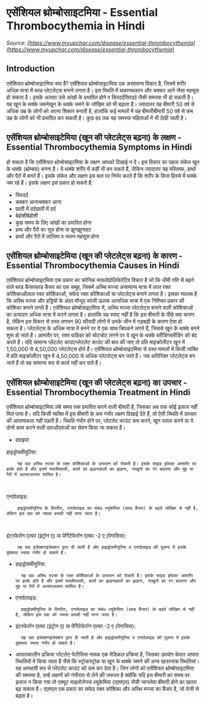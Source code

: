 # एसेंशियल थ्रोम्बोसाइटमिया - Essential Thrombocythemia in Hindi
_Source: [https://www.myupchar.com/disease/essential-thrombocythemia](https://www.myupchar.com/disease/essential-thrombocythemia)_

## Introduction
एसेंशियल थ्रोम्बोसाइटमिया क्या है?
एसेंशियल थ्रोम्बोसाइटमिया एक असामान्य विकार है, जिसमें शरीर अधिक मात्रा में ब्लड प्लेटलेट्स बनाने लगता है। इस स्थिति में थकानथकान और चक्कर आने जैसा महसूस हो सकता है। इसके अलावा उसे आंखों के प्रभावित होने व सिरदर्दसिरदर्द जैसी समस्या भी हो सकती है। यह खून के थक्के जमनेखून के थक्के जमने के जोखिम को भी बढ़ाता है। ज्यादातर यह बीमारी 50 वर्ष से अधिक उम्र के लोगों को अपना शिकार बनाती है, हालांकि कई मामलों में यह बीमारीबीमारी 50 वर्ष से कम उम्र के लोगों को भी प्रभावित कर सकती है। कुछ हद तक यह समस्या महिलाओं में भी देखी जाती है।

## एसेंशियल थ्रोम्बोसाइटेमिया (खून की प्लेटलेट्स बढ़ना) के लक्षण - Essential Thrombocythemia Symptoms in Hindi
हो सकता है कि एसेंशियल थ्रोम्बोसाइटमिया के लक्षण आपको दिखाई न दें। इस विकार का पहला संकेत खून के थक्के (थ्रोम्बस) बनना है। ये थक्के शरीर में कहीं भी बन सकते हैं, लेकिन ज्यादातर यह मस्तिष्क, हाथों और पैरों में बनते हैं। इसके संकेत और लक्षण इस बात पर निर्भर करते हैं कि शरीर के किस हिस्से में थक्के जम रहे हैं। इसके लक्षण इस प्रकार हो सकते हैं:
- सिरदर्द
- चक्कर आनाचक्कर आना
- छाती में दर्दछाती में दर्द
- बेहोशीबेहोशी
- कुछ समय के लिए आंखों का प्रभावित होना
- हाथ और पैरों का सुन्न होना या झुनझुनाहट
- हाथों और पैरों में लालिमा व जलन महसूस होना

## एसेंशियल थ्रोम्बोसाइटेमिया (खून की प्लेटलेट्स बढ़ना) के कारण - Essential Thrombocythemia Causes in Hindi
एसेंशियल थ्रोम्बोसाइटमिया एक प्रकार का क्रोनिक मायलोप्रोलिफेरेटिव विकार है जो कि धीमी गति से बढ़ने वाले ब्लड कैंसरब्लड कैंसर का एक समूह, जिसमें अस्थि मज्जा असामान्य मात्रा में लाल रक्त कोशिकाओंलाल रक्त कोशिकाओं, सफेद रक्त कोशिकाओं या प्लेटलेट्स बनाने लगता है। इसका मतलब है कि अस्थि मज्जा और हड्डियों के अंदर मौजूद स्पंजी ऊतक अत्यधिक मात्रा में एक निश्चित प्रकार की कोशिका बनाने लगते हैं।
एसेंशियल थ्रोम्बोसाइटमिया में, अस्थि मज्जा प्लेटलेट्स बनाने वाली कोशिकाओं का उत्पादन अधिक मात्रा में करने लगता है। हालांकि यह स्पष्ट नहीं है कि इस बीमारी के पीछे क्या कारण है, लेकिन इस विकार से ग्रस्त लगभग 90 फीसदी लोगों में उनके जीन में गड़बड़ी के कारण ऐसा हो सकता है।
प्लेटलेट्स के अधिक मात्रा में बनने पर ये एक साथ चिपकने लगते हैं, जिससे खून के थक्के बनने शुरू हो जाते हैं। आमतौर पर, रक्त वाहिका को चोटचोट लगने पर ये खून के थक्के ब्लीडिंगब्लीडिंग को बंद करते हैं।
यदि सामान्य प्लेटलेट काउंटप्लेटलेट काउंट की बात की जाए तो प्रति माइक्रोलीटर खून में 1,50,000 से 4,50,000 प्लेटलेट्स होते हैं। एसेंशियल थ्रोम्बोसाइटमिया से ग्रस्त मामलों में किसी व्यक्ति में प्रति माइक्रोलीटर खून में 4,50,000 से अधिक प्लेटलेट्स बन जाते हैं। जब अतिरिक्त प्लेटलेट्स बन जाते हैं तो यह सामान्य रूप से कार्य नहीं कर पाते हैं।

## एसेंशियल थ्रोम्बोसाइटेमिया (खून की प्लेटलेट्स बढ़ना) का उपचार - Essential Thrombocythemia Treatment in Hindi
एसेंशियल थ्रोम्बोसाइटमिया लंबे समय तक प्रभावित करने वाली बीमारी है, जिसका अब तक कोई इलाज नहीं मिल पाया है। यदि किसी व्यक्ति में इस बीमारी के कम गंभीर लक्षण दिखाई देते हैं, तो ऐसी स्थिति में उपचार की आवश्यकता नहीं पड़ती है। स्थिति गंभीर होने पर, प्लेटलेट काउंट कम करने, खून पतला करने या ये दोनों काम करने वाली दवाओंदवाओं का सेवन किया जा सकता है।
- दवाइयां

हाइड्रोक्सीयुरिया:
		यह दवा अस्थि मज्जा के रक्त कोशिकाओं के उत्पादन को रोकती है। इसके साइड इफेक्ट आमतौर पर हल्के होते हैं और इसमें मतलीमतली, बालों का झड़नाबालों का झड़ना, नाखूनों का रंग बदलना और मुंह या पैरों में अल्सरअल्सर शामिल है।
		 
एनाग्रेलाइड:
		हाइड्रोक्सीयूरिया के विपरीत, एनाग्रेलाइड का संबंध ल्यूकेमिया (ब्लड कैंसर) के बढ़ते जोखिम से नहीं है, लेकिन इस दवा को ज्यादा प्रभावी नहीं माना जाता है।
		 
इंटरफेरॉन एल्फा (इंट्रोन ए) या पेगिंटेफेरॉन एल्फा -2 ए (पेगासिस):
		यह दवा इंजेक्शनइंजेक्शन द्वारा दी जाती है और हाइड्रोक्सीयूरिया व एनाग्रेलाइड की तुलना में इसके दुष्प्रभाव ज्यादा गंभीर हो सकते हैं।
- हाइड्रोक्सीयुरिया:
		यह दवा अस्थि मज्जा के रक्त कोशिकाओं के उत्पादन को रोकती है। इसके साइड इफेक्ट आमतौर पर हल्के होते हैं और इसमें मतलीमतली, बालों का झड़नाबालों का झड़ना, नाखूनों का रंग बदलना और मुंह या पैरों में अल्सरअल्सर शामिल है।
- एनाग्रेलाइड:
		हाइड्रोक्सीयूरिया के विपरीत, एनाग्रेलाइड का संबंध ल्यूकेमिया (ब्लड कैंसर) के बढ़ते जोखिम से नहीं है, लेकिन इस दवा को ज्यादा प्रभावी नहीं माना जाता है।
- इंटरफेरॉन एल्फा (इंट्रोन ए) या पेगिंटेफेरॉन एल्फा -2 ए (पेगासिस):
		यह दवा इंजेक्शनइंजेक्शन द्वारा दी जाती है और हाइड्रोक्सीयूरिया व एनाग्रेलाइड की तुलना में इसके दुष्प्रभाव ज्यादा गंभीर हो सकते हैं।
- आपातकालीन प्रक्रिया
प्लेटलेट फेरिसिस नामक एक मेडिकल प्रक्रिया है, जिसका उपयोग केवल आपात स्थितियों में किया जाता है जैसे कि स्ट्रोकस्ट्रोक या खून के थक्के जमने की अन्य खतरनाक स्थितियां। यह अस्थायी रूप से प्लेटलेट काउंट को कम कर देता है।
जिन लोगों को एसेंशियल थ्रोम्बोसाइटमिया की समस्या है, उन्हें लक्षणों को गंभीरता से लेने की जरूरत है क्योंकि यदि इस बीमारी का समय पर इलाज न किया गया तो एक्यूट माइलोजेनस ल्यूकेमिया (एएमएल) जैसी जानलेवा बीमारी होने का खतरा बढ़ सकता है। एएमएल एक प्रकार का सफेद रक्त कोशिका और अस्थि मज्जा का कैंसर है, जो तेजी से बढ़ता है।


